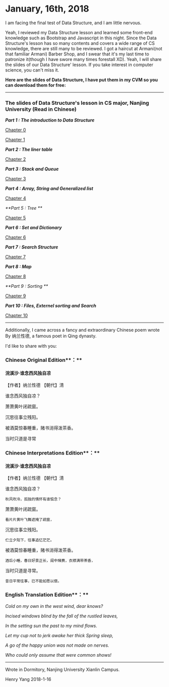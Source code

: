 # January, 16th, 2018

I am facing the final test of Data Structure, and I am little nervous.

Yeah, I reviewed my Data Structure lesson and learned some front-end knowledge such as Bootstrap and Javascript in this night. Since the Data Structure's lesson has so many contents and covers a wide range of CS knowledge, there are still many to be reviewed. I got a haircut at Armani\(not that familiar Armani\) Barber Shop, and I swear that it's my last time to patronize it\(though I have swore many times forestall XD\). Yeah, I will share the slides of our Data Structure' lesson. If you take interest in computer science, you can't miss it.

**Here are the slides of Data Structure, I have put them in my CVM so you can download them for free:**

---

### The slides of Data Structure's lesson in CS major, Nanjing University \(Read in Chinese\)

_**Part 1 : The introduction to Data Structure**_

[Chapter 0 ](http://47.100.98.11/resource/data-structure/ch0.ppt)

[Chapter 1 ](http://47.100.98.11/resource/data-structure/ch1.ppt)

_**Part 2 : The liner table**_

[Chapter 2](http://47.100.98.11/resource/data-structure/ch2.ppt)

_**Part 3 : Stack and Queue**_

[Chapter 3](http://47.100.98.11/resource/data-structure/ch3.ppt)

_**Part 4 : Array, String and Generalized list**_

[Chapter 4](http://47.100.98.11/resource/data-structure/ch4.ppt)

_**Part 5 : Tree **_

[Chapter 5](http://47.100.98.11/resource/data-structure/ch5.ppt)

_**Part 6 : Set and Dictionary**_

[Chapter 6](http://47.100.98.11/resource/data-structure/ch6.ppt)

_**Part 7 : Search Structure**_

[Chapter 7](http://47.100.98.11/resource/data-structure/ch7.ppt)

_**Part 8 : Map**_

[Chapter 8](http://47.100.98.11/resource/data-structure/ch8.ppt)

_**Part 9 : Sorting **_

[Chapter 9](http://47.100.98.11/resource/data-structure/ch9.ppt)

_**Part 10 : Files, Externel sorting and Search**_

[Chapter 10](http://47.100.98.11/resource/data-structure/ch10.ppt)

---

Additionally, I came across a fancy and extraordinary Chinese poem wrote By 纳兰性德, a famous poet in Qing dynasty.

I'd like to share with you:

### Chinese Original Edition**：**

#### 浣溪沙·谁念西风独自凉

【作者】纳兰性德   【朝代】清

谁念西风独自凉？

萧萧黄叶闭疏窗。

沉思往事立残阳。

被酒莫惊春睡重，赌书消得泼茶香。

当时只道是寻常

### Chinese Interpretations Edition**：**

#### 浣溪沙·谁念西风独自凉

【作者】纳兰性德   【朝代】清

谁念西风独自凉？

`秋风吹冷，孤独的情怀有谁惦念？`

萧萧黄叶闭疏窗。

`看片片黄叶飞舞遮掩了疏窗，`

沉思往事立残阳。

`伫立夕阳下，往事追忆茫茫。`

被酒莫惊春睡重，赌书消得泼茶香。

`酒后小睡，春日好景正长，闺中赌赛，衣襟满带茶香，`

当时只道是寻常。

`昔日平常往事，已不能如愿以偿。`

### English Translation Edition**：**

_Cold on my own in the west wind, dear knows?_

_Incised windows blind by the fall of the rustled leaves,_

_In the setting sun the past to my mind flows._

_Let my cup not to jerk awake her thick Spring sleep,_

_A go of the happy union was not made on nerves._

_Who could only assume that were common shows!_

---

Wrote in Dormitory, Nanjing University Xianlin Campus.

Henry Yang 2018-1-16


